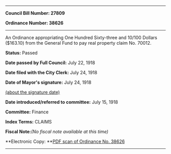 

********

**Council Bill Number: 27809**
   
**Ordinance Number: 38626**
********

 An Ordinance appropriating One Hundred Sixty-three and 10/100 Dollars ($163.10) from the General Fund to pay real property claim No. 70012.

**Status:** Passed
   
**Date passed by Full Council:** July 22, 1918
   
**Date filed with the City Clerk:** July 24, 1918
   
**Date of Mayor's signature:** July 24, 1918
   
[(about the signature date)](/~public/approvaldate.htm)
   
   
   
**Date introduced/referred to committee:** July 15, 1918
   
**Committee:** Finance
   
   
**Index Terms:** CLAIMS

**Fiscal Note:**_(No fiscal note available at this time)_

**Electronic Copy: **[PDF scan of Ordinance No. 38626](/~archives/Ordinances/Ord_38626.pdf)

********

